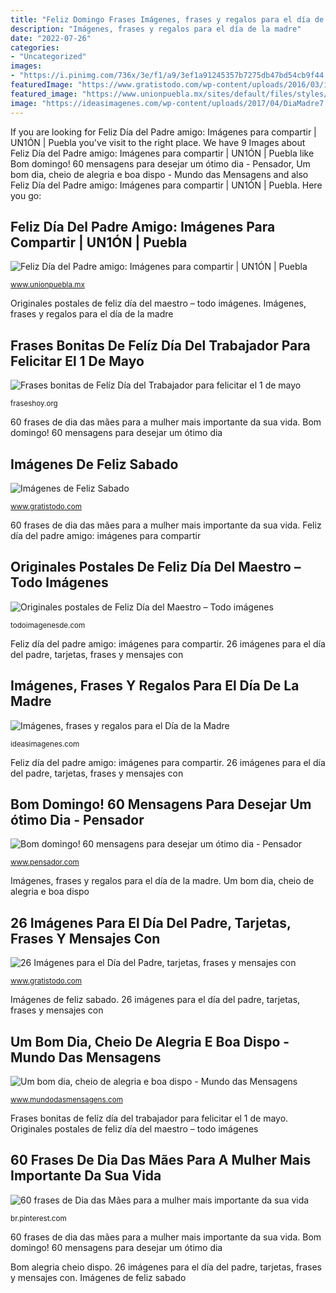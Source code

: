 ```yaml
---
title: "Feliz Domingo Frases Imágenes, frases y regalos para el día de la madre"
description: "Imágenes, frases y regalos para el día de la madre"
date: "2022-07-26"
categories:
- "Uncategorized"
images:
- "https://i.pinimg.com/736x/3e/f1/a9/3ef1a91245357b7275db47bd54cb9f44.jpg"
featuredImage: "https://www.gratistodo.com/wp-content/uploads/2016/03/imagenes-frases-dia-del-padre-1.png"
featured_image: "https://www.unionpuebla.mx/sites/default/files/styles/galeria/public/frases-imagenes-feliz-dia-padre-2019-_0.jpg?itok=pNr8VeJw"
image: "https://ideasimagenes.com/wp-content/uploads/2017/04/DiaMadre7.jpg"
---
```


If you are looking for Feliz Día del Padre amigo: Imágenes para compartir | UN1ÓN | Puebla you've visit to the right place. We have 9 Images about Feliz Día del Padre amigo: Imágenes para compartir | UN1ÓN | Puebla like Bom domingo! 60 mensagens para desejar um ótimo dia - Pensador, Um bom dia, cheio de alegria e boa dispo - Mundo das Mensagens and also Feliz Día del Padre amigo: Imágenes para compartir | UN1ÓN | Puebla. Here you go:

## Feliz Día Del Padre Amigo: Imágenes Para Compartir | UN1ÓN | Puebla

![Feliz Día del Padre amigo: Imágenes para compartir | UN1ÓN | Puebla](https://www.unionpuebla.mx/sites/default/files/styles/galeria/public/frases-imagenes-feliz-dia-padre-2019-_0.jpg?itok=pNr8VeJw "Um bom dia, cheio de alegria e boa dispo")

<small>www.unionpuebla.mx</small>

Originales postales de feliz día del maestro – todo imágenes. Imágenes, frases y regalos para el día de la madre

## Frases Bonitas De Felíz Día Del Trabajador Para Felicitar El 1 De Mayo

![Frases bonitas de Felíz Día del Trabajador para felicitar el 1 de mayo](https://fraseshoy.org/wp-content/uploads/2015/12/Dia-Del-Trabajador-Nuevas-Imagenes-4.jpg "26 imágenes para el día del padre, tarjetas, frases y mensajes con")

<small>fraseshoy.org</small>

60 frases de dia das mães para a mulher mais importante da sua vida. Bom domingo! 60 mensagens para desejar um ótimo dia

## Imágenes De Feliz Sabado

![Imágenes de Feliz Sabado](https://www.gratistodo.com/wp-content/uploads/2016/11/Feliz-Sabado-11.jpg "Um bom dia, cheio de alegria e boa dispo")

<small>www.gratistodo.com</small>

60 frases de dia das mães para a mulher mais importante da sua vida. Feliz día del padre amigo: imágenes para compartir

## Originales Postales De Feliz Día Del Maestro – Todo Imágenes

![Originales postales de Feliz Día del Maestro – Todo imágenes](https://todoimagenesde.com/wp-content/uploads/2015/09/dddd4.jpg "Bom alegria cheio dispo")

<small>todoimagenesde.com</small>

Feliz día del padre amigo: imágenes para compartir. 26 imágenes para el día del padre, tarjetas, frases y mensajes con

## Imágenes, Frases Y Regalos Para El Día De La Madre

![Imágenes, frases y regalos para el Día de la Madre](https://ideasimagenes.com/wp-content/uploads/2017/04/DiaMadre7.jpg "Frases bonitas de felíz día del trabajador para felicitar el 1 de mayo")

<small>ideasimagenes.com</small>

Feliz día del padre amigo: imágenes para compartir. 26 imágenes para el día del padre, tarjetas, frases y mensajes con

## Bom Domingo! 60 Mensagens Para Desejar Um ótimo Dia - Pensador

![Bom domingo! 60 mensagens para desejar um ótimo dia - Pensador](https://cdn.pensador.com/img/imagens/bo/md/bom_domingo_mensagens_para_desejar_um_otimo_domingo_f_l.jpg "26 imágenes para el día del padre, tarjetas, frases y mensajes con")

<small>www.pensador.com</small>

Imágenes, frases y regalos para el día de la madre. Um bom dia, cheio de alegria e boa dispo

## 26 Imágenes Para El Día Del Padre, Tarjetas, Frases Y Mensajes Con

![26 Imágenes para el Día del Padre, tarjetas, frases y mensajes con](https://www.gratistodo.com/wp-content/uploads/2016/03/imagenes-frases-dia-del-padre-1.png "Bom alegria cheio dispo")

<small>www.gratistodo.com</small>

Imágenes de feliz sabado. 26 imágenes para el día del padre, tarjetas, frases y mensajes con

## Um Bom Dia, Cheio De Alegria E Boa Dispo - Mundo Das Mensagens

![Um bom dia, cheio de alegria e boa dispo - Mundo das Mensagens](https://static.mundodasmensagens.com/upload/textos/u/m/um-bom-dia-cheio-de-alegria-e-boa-disposicao-e-de-sorrisos-vindos-k1bXA-w.jpg?t=1571858645 "Bom alegria cheio dispo")

<small>www.mundodasmensagens.com</small>

Frases bonitas de felíz día del trabajador para felicitar el 1 de mayo. Originales postales de feliz día del maestro – todo imágenes

## 60 Frases De Dia Das Mães Para A Mulher Mais Importante Da Sua Vida

![60 frases de Dia das Mães para a mulher mais importante da sua vida](https://i.pinimg.com/736x/3e/f1/a9/3ef1a91245357b7275db47bd54cb9f44.jpg "Um bom dia, cheio de alegria e boa dispo")

<small>br.pinterest.com</small>

60 frases de dia das mães para a mulher mais importante da sua vida. Bom domingo! 60 mensagens para desejar um ótimo dia

Bom alegria cheio dispo. 26 imágenes para el día del padre, tarjetas, frases y mensajes con. Imágenes de feliz sabado
